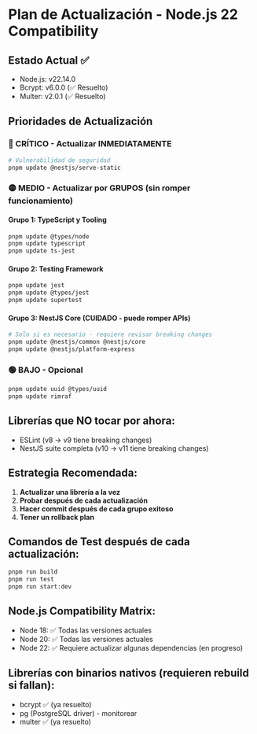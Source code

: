 # Plan de Actualización - Node.js 22 Compatibility

## Estado Actual ✅
- Node.js: v22.14.0 
- Bcrypt: v6.0.0 (✅ Resuelto)
- Multer: v2.0.1 (✅ Resuelto)

## Prioridades de Actualización

### 🔴 CRÍTICO - Actualizar INMEDIATAMENTE
```bash
# Vulnerabilidad de seguridad
pnpm update @nestjs/serve-static
```

### 🟡 MEDIO - Actualizar por GRUPOS (sin romper funcionamiento)

#### Grupo 1: TypeScript y Tooling
```bash
pnpm update @types/node
pnpm update typescript
pnpm update ts-jest
```

#### Grupo 2: Testing Framework
```bash
pnpm update jest
pnpm update @types/jest
pnpm update supertest
```

#### Grupo 3: NestJS Core (CUIDADO - puede romper APIs)
```bash
# Solo si es necesario - requiere revisar breaking changes
pnpm update @nestjs/common @nestjs/core
pnpm update @nestjs/platform-express
```

### 🟢 BAJO - Opcional
```bash
pnpm update uuid @types/uuid
pnpm update rimraf
```

## Librerías que NO tocar por ahora:
- ESLint (v8 → v9 tiene breaking changes)
- NestJS suite completa (v10 → v11 tiene breaking changes)

## Estrategia Recomendada:

1. **Actualizar una librería a la vez**
2. **Probar después de cada actualización**
3. **Hacer commit después de cada grupo exitoso**
4. **Tener un rollback plan**

## Comandos de Test después de cada actualización:
```bash
pnpm run build
pnpm run test
pnpm run start:dev
```

## Node.js Compatibility Matrix:
- Node 18: ✅ Todas las versiones actuales
- Node 20: ✅ Todas las versiones actuales  
- Node 22: ✅ Requiere actualizar algunas dependencias (en progreso)

## Librerías con binarios nativos (requieren rebuild si fallan):
- bcrypt ✅ (ya resuelto)
- pg (PostgreSQL driver) - monitorear
- multer ✅ (ya resuelto)
